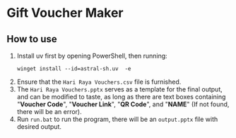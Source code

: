 # Gift Voucher Maker

## How to use
1. Install uv first by opening PowerShell, then running:
    ```
    winget install --id=astral-sh.uv  -e
    ```
1. Ensure that the `Hari Raya Vouchers.csv` file is furnished.
1. The `Hari Raya Vouchers.pptx` serves as a template for the final output, and can be modified to taste, as long as there are text boxes containing "**Voucher Code**", "**Voucher Link**", "**QR Code**", and "**NAME**" (If not found, there will be an error).
1. Run `run.bat` to run the program, there will be an `output.pptx` file with desired output.
